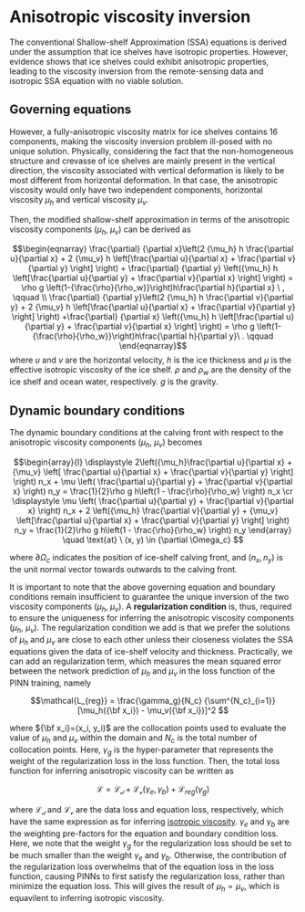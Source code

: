 # Anisotropic viscosity inversion

The conventional Shallow-shelf Approximation (SSA) equations is derived under the assumption that ice shelves have 
isotropic properties. However, evidence shows that ice shelves could exhibit anisotropic properties, leading to 
the viscosity inversion from the remote-sensing data and isotropic SSA equation with no viable solution.

## Governing equations

However, a fully-anisotropic viscosity matrix for ice shelves contains 16 components, making the viscosity
inversion problem ill-posed with no unique solution. Physically, considering the fact that the non-homogeneous
structure and crevasse of ice shelves are mainly present in the vertical direction, the viscosity associated 
with vertical deformation is likely to be most different from horizontal deformation. In that case, the 
anisotropic viscosity would only have two independent components, horizontal viscosity $\mu_h$ and vertical
viscosity $\mu_v$. 

Then, the modified shallow-shelf approximation in terms of the anisotropic viscosity components ($\mu_h$, $\mu_v$) can be derived as

$$\begin{eqnarray}
	 \frac{\partial} {\partial x}\left(2 {\mu_h} h \frac{\partial  u}{\partial x} + 2 {\mu_v} h \left[\frac{\partial  u}{\partial x}  + \frac{\partial  v}{\partial y} \right]  \right) 
	+ \frac{\partial} {\partial y} \left({\mu_h} h \left[\frac{\partial  u}{\partial y}  + \frac{\partial  v}{\partial x} \right]  \right)   = \rho g \left(1-{\frac{\rho}{\rho_w}}\right)h\frac{\partial h}{\partial x} \ , \qquad \\ 
	 \frac{\partial} {\partial y}\left(2 {\mu_h} h \frac{\partial  v}{\partial y} + 2 {\mu_v} h \left[\frac{\partial  u}{\partial x}  + \frac{\partial  v}{\partial y} \right]  \right)
  +\frac{\partial} {\partial x} \left({\mu_h} h \left[\frac{\partial  u}{\partial y}  + \frac{\partial  v}{\partial x} \right]  \right)  = \rho g \left(1-{\frac{\rho}{\rho_w}}\right)h\frac{\partial h}{\partial y}\ .   \qquad 
\end{eqnarray}$$
where $u$ and $v$ are the horizontal velocity, $h$ is the ice thickness and $\mu$ is the effective isotropic viscosity of the ice shelf. $\rho$ and $\rho_w$ are the density of the ice shelf and ocean water, respectively. $g$ is the gravity.

## Dynamic boundary conditions

The dynamic boundary conditions at the calving front with respect to the anisotropic viscosity components ($\mu_h$, $\mu_v$) becomes

$$\begin{array}{l}
\displaystyle 2\left({\mu_h}\frac{\partial u}{\partial x} + {\mu_v} \left[ \frac{\partial u}{\partial x} + \frac{\partial v}{\partial y} \right] \right) n_x 
	+ \mu \left( \frac{\partial u}{\partial y} + \frac{\partial v}{\partial x} \right) n_y 
 	= \frac{1}{2}\rho g h\left(1 - \frac{\rho}{\rho_w} \right)  n_x  \cr
\displaystyle  \mu \left( \frac{\partial u}{\partial y} + \frac{\partial v}{\partial x} \right) n_x  
	+ 2 \left({\mu_h} \frac{\partial v}{\partial y} + {\mu_v} \left[\frac{\partial u}{\partial x} + \frac{\partial v}{\partial y} \right] \right) n_y 
 	= \frac{1}{2}\rho g h\left(1 - \frac{\rho}{\rho_w} \right)  n_y
\end{array} \quad \text{at} \  (x, y) \in {\partial \Omega_c} $$

where $\partial \Omega_c$ indicates the position of ice-shelf calving front, and $(n_x, n_y)$ is the unit normal 
vector towards outwards to the calving front.

It is important to note that the above governing equation and boundary conditions remain insufficient to guarantee 
the unique inversion of the two viscosity components ($\mu_h$, $\mu_v$). A **regularization condition** is, thus, required 
to ensure the uniqueness for inferring the anisotropic viscosity components ($\mu_h$, $\mu_v$). The regularization
condition we add is that we prefer the solutions of $\mu_h$ and $\mu_v$ are close to each other unless their 
closeness violates the SSA equations given the data of ice-shelf velocity and thickness. Practically, we can add an 
regularization term, which measures the mean squared error between the network prediction of $\mu_h$ and $\mu_v$ in 
the loss function of the PINN training, namely

$$\mathcal{L_{reg}} = \frac{\gamma_g}{N_c} {\sum^{N_c}_{i=1}} [\mu_h({\bf x_i}) - \mu_v({\bf x_i})]^2  $$

where ${\bf x_i}=(x_i, y_i)$ are the collocation points used to evaluate the value of $\mu_h$ and $\mu_v$ within the 
domain and $N_c$ is the total number of collocation points. Here, $\gamma_g$ is the hyper-parameter that represents 
the weight of the regularization loss in the loss function. Then, the total loss function for inferring anisotropic 
viscosity can be written as

$$ \begin{equation}
    \mathcal{L} = \mathcal{L_d} + \mathcal{L_e} (\gamma_e, \gamma_b) + \mathcal{L}_{reg}(\gamma_g)
\end{equation} $$

where $\mathcal{L_d}$ and $\mathcal{L_e}$ are the data loss and equation loss, respectively, which have the same expression
as for inferring [isotropic viscosity](https://github.com/YaoGroup/DIFFICE_jax/blob/main/docs/source/Isotropic.md). $\gamma_e$ 
and $\gamma_b$ are the weighting pre-factors for the equation and boundary condition loss. Here, we note that the weight 
$\gamma_g$ for the regularization loss should be set to be much smaller than the weight $\gamma_e$ and $\gamma_b$. Otherwise, 
the contribution of the regularization loss overwhelms that of the equation loss in the loss function, causing PINNs to first
satisfy the regularization loss, rather than minimize the equation loss. This will gives the result of $\mu_h = \mu_v$, which 
is equavilent to inferring isotropic viscosity.
